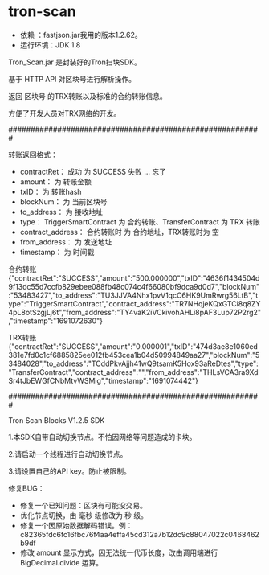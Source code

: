 # tron-scan

* 依赖 ：fastjson.jar我用的版本1.2.62。
* 运行环境：JDK 1.8

Tron_Scan.jar 是封装好的Tron扫块SDK。

基于 HTTP API 对区块号进行解析操作。

返回 区块号 的TRX转账以及标准的合约转账信息。

方便了开发人员对TRX网络的开发。

#########################################################

转账返回格式：

* contractRet：	成功 为 SUCCESS   失败 ...  忘了
* amount：	为 转账金额
* txID：	为 转账hash
* blockNum：	为 当前区块号
* to_address：	为 接收地址
* type：	TriggerSmartContract 为 合约转账、TransferContract 为 TRX 转账
* contract_address： 合约转账时 为 合约地址，TRX转账时为 空
* from_address：	为 发送地址
* timestamp：	为 时间戳


合约转账
		{"contractRet":"SUCCESS","amount":"500.000000","txID":"4636f1434504d9f13dc55d7ccfb829ebee088fb48c074c4f66080bf9dca9d0d7","blockNum":"53483427","to_address":"TU3JJVA4Nhx1pvV1qcC6HK9UmRwrg56LtB","type":"TriggerSmartContract","contract_address":"TR7NHqjeKQxGTCi8q8ZY4pL8otSzgjLj6t","from_address":"TY4vaK2iVCkivohAHLi8pAF3Lup72P2rg2","timestamp":"1691072630"}


TRX转账
		{"contractRet":"SUCCESS","amount":"0.000001","txID":"474d3ae8e1060ed381e7fd0c1cf6885825ee012fb453cea1b04d50994849aa27","blockNum":"53484028","to_address":"TCddPkvAjjh41wQ9tsamK5Hox93aReDtes","type":"TransferContract","contract_address":"","from_address":"THLsVCA3ra9XdSr4tJbEWGfCNbMtvWSMig","timestamp":"1691074442"}

#########################################################

Tron Scan Blocks V1.2.5  SDK

1.本SDK自带自动切换节点。不怕因网络等问题造成的卡块。

2.请启动一个线程进行自动切换节点。

3.请设置自己的API key。防止被限制。

修复BUG：

*  修复一个已知问题：区块有可能没交易。
*  优化节点切换，由 毫秒 级修改为 秒 级。
*  修复一个因原始数据解码错误。例：c82365fdc6fc16fbc76f4aa4effa45cd312a7b12dc9c88047022c0468462b9df
*  修改 amount 显示方式，因无法统一代币长度，改由调用端进行 BigDecimal.divide 运算。
